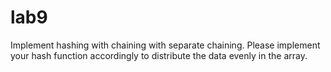# lab9
Implement hashing with chaining with separate chaining. Please implement your hash function accordingly to distribute the data evenly in the array.
